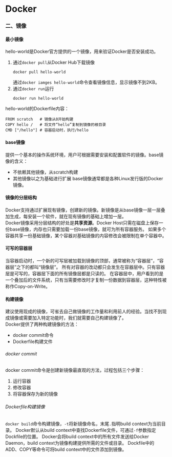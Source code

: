 # Docker
### 二、镜像
#### 最小镜像
 hello-world是Docker官方提供的一个镜像，用来验证Docker是否安装成功。  
 1. 通过`docker pull`从Docker Hub下载镜像
	```
	docker pull hello-world
	```  
	通过`docker iamges hello-world`命令查看镜像信息，显示镜像不到2KB。
 2. 通过`docker run`运行
	```
	docker run hello-world
	```
 hello-world的Dockerfile内容：  
 ```
 FROM scratch	# 镜像从0开始构建  
 COPY hello /	# 将文件“hello”复制到镜像的根目录  
 CMD ["/hello"]	# 容器启动时，执行/hello  
 ```
#### base镜像
 提供一个基本的操作系统环境，用户可根据需要安装和配置软件的镜像。base镜像的含义：  
 + 不依赖其他镜像，从scratch构建
 + 其他镜像以之为基础进行扩展
 base镜像通常都是各种Linux发行版的Docker镜像。
 
#### 镜像的分层结构
 Docker支持通过扩展现有镜像，创建新的镜像。新镜像是从base镜像一层一层叠加生成，每安装一个软件，就在现有镜像的基础上增加一层。  
 Docker镜像采用分层结构的好处是**共享资源**。Docker Host只需在磁盘上保存一份base镜像，内存也只需要加载一份base镜像，就可为所有容器服务。
 如果多个容器共享一份基础镜像，某个容器对基础镜像的内容修改会被限制在单个容器中。
 
#### 可写的容器层
 当容器启动时，一个新的可写层被加载到镜像的顶部，通常被称为“容器层”，“容器层”之下的都叫“镜像层”。
 所有对容器的改动都只会发生在容器层中。只有容器层是可写的，容器层下面的所有镜像层都是只读的。
 在容器层中，用户看到的是一个叠加后的文件系统，只有当需要修改时才复制一份数据到容器层，这种特性被称作Copy-on-Write。
 
#### 构建镜像
 建议使用现成的镜像，可省去自己做镜像的工作量和利用前人的经验。当找不到现成镜像或需要加入特定功能时，我们就需要自己构建镜像了。  
 Docker提供了两种构建镜像的方法：
 + docker commit命令
 + Dockerfile构建文件
###### docker commit
 docker commit命令是创建新镜像最直观的方法，过程包括三个步骤：
 1. 运行容器
 2. 修改容器
 3. 将容器保存为新的镜像
 
###### Dockerfile构建镜像
 `docker build`命令构建镜像，`-t`将新镜像命名，末尾`.`指明build context为当前目录。
 Docker默认从build context中查找Dockerfile文件，可通过`-f`参数指定Dockfile的位置。
 Docker会将build context中的所有文件发送给Docker Daemon，build context为镜像构建提供所需的文件或目录。
 Dockfile中的ADD、COPY等命令可将build context中的文件添加到镜像。

 
 
 
 
 
 
 
 
 
 
 
 
 
 
 
 
 
 
 
 
 
 
 
 
 
 
 
 
 
 
 
 
 